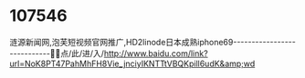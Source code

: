 # 107546
涟源新闻网,泡芙短视频官网推广,HD2linode日本成熟iphone69----------------------------🍨🍨点/此/进/入/http://www.baidu.com/link?url=NoK8PT47PahMhFH8Vie_jnciyIKNTTtVBQKpill6udK&amp;wd
